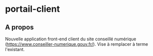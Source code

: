 # portail-client

## A propos
Nouvelle application front-end client du site conseillé numérique (https://www.conseiller-numerique.gouv.fr/).
Vise à remplacer à terme l'existant.
